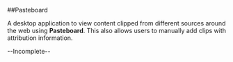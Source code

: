 ##Pasteboard

A desktop application to view content clipped from different sources around the web using **Pasteboard**. This also allows users to manually add clips with attribution information.

--Incomplete--
